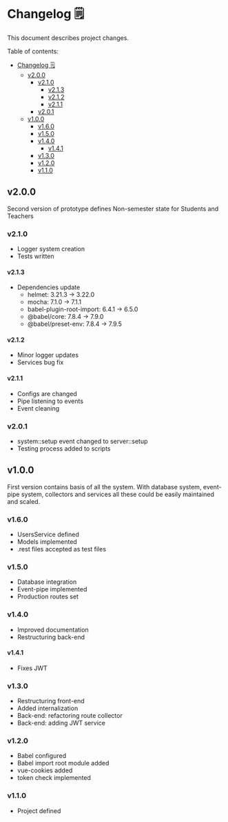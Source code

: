 # Changelog 🗒️

This document describes project changes.

Table of contents:

- [Changelog 🗒️](#changelog-%f0%9f%97%92%ef%b8%8f)
  - [v2.0.0](#v200)
    - [v2.1.0](#v210)
      - [v2.1.3](#v213)
      - [v2.1.2](#v212)
      - [v2.1.1](#v211)
    - [v2.0.1](#v201)
  - [v1.0.0](#v100)
    - [v1.6.0](#v160)
    - [v1.5.0](#v150)
    - [v1.4.0](#v140)
      - [v1.4.1](#v141)
    - [v1.3.0](#v130)
    - [v1.2.0](#v120)
    - [v1.1.0](#v110)

## v2.0.0

Second version of prototype defines Non-semester state for Students and Teachers

### v2.1.0

- Logger system creation
- Tests written

#### v2.1.3

- Dependencies update
  - helmet: 3.21.3 -> 3.22.0
  - mocha: 7.1.0 -> 7.1.1
  - babel-plugin-root-import: 6.4.1 -> 6.5.0
  - @babel/core: 7.8.4 -> 7.9.0
  - @babel/preset-env: 7.8.4 -> 7.9.5

#### v2.1.2

- Minor logger updates
- Services bug fix

#### v2.1.1

- Configs are changed
- Pipe listening to events
- Event cleaning

### v2.0.1

- system::setup event changed to server::setup
- Testing process added to scripts

## v1.0.0

First version contains basis of all the system. With database system, event-pipe system, collectors and services all these could be easily maintained and scaled.

### v1.6.0

- UsersService defined
- Models implemented
- .rest files accepted as test files

### v1.5.0

- Database integration
- Event-pipe implemented
- Production routes set

### v1.4.0

- Improved documentation
- Restructuring back-end

#### v1.4.1

- Fixes JWT

### v1.3.0

- Restructuring front-end
- Added internalization
- Back-end: refactoring route collector
- Back-end: adding JWT service

### v1.2.0

- Babel configured
- Babel import root module added
- vue-cookies added
- token check implemented

### v1.1.0

- Project defined
